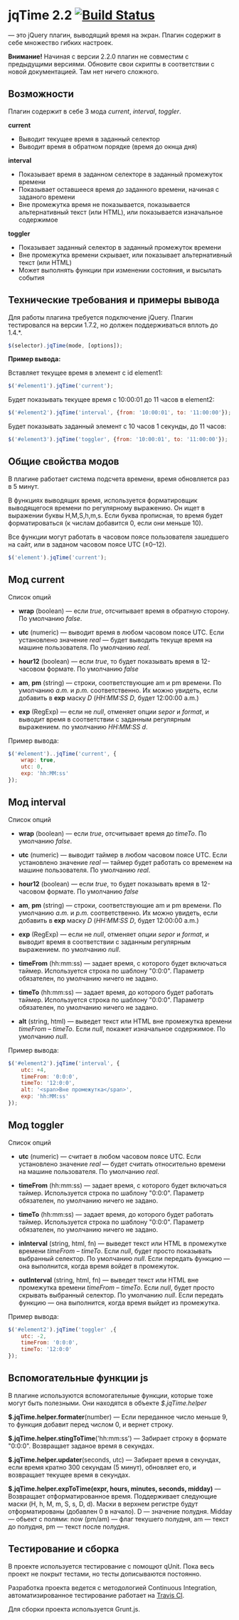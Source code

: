 jqTime 2.2 [![Build Status](https://travis-ci.org/nim579/jqTime.png?branch=master)](https://travis-ci.org/nim579/jqTime)
==========

— это jQuery плагин, выводящий время на экран. Плагин содержит в себе множество гибких настроек.

**Внимание!** Начиная с версии 2.2.0 плагин не совместим с предыдущими версиями. Обновите свои скрипты в соответствии с новой документацией. Там нет ничего сложного.

Возможности
---------------------

Плагин содержит в себе 3 мода *current*, *interval*, *toggler*.

**current**

- Выводит текущее время в заданный селектор
- Выводит время в обратном порядке (время до окнца дня)

**interval**

- Показывает время в заданном селекторе в заданный промежуток времени
- Показывает оставшееся время до заданного времени, начиная с заданого времени
- Вне промежутка время не показывается, показывается альтернативный текст (или HTML), или показывается изначальное содержимое

**toggler**

- Показывает заданный селектор в заданный промежуток времени
- Вне промежутка времени скрывает, или показывает альтернативный текст (или HTML)
- Может выполнять функции при изменении состояния, и высылать события

Технические требования и примеры вывода
---------------------------------------

Для работы плагина требуется подключение jQuery. Плагин тестировался на версии 1.7.2, но должен поддерживаться вплоть до 1.4.*.

~~~~~ js
$(selector).jqTime(mode, [options]);
~~~~~

**Пример вывода:**

Вставляет текущее время в элемент с id element1:

~~~~~ js
$('#element1').jqTime('current');
~~~~~

Будет показывать текущее время с 10:00:01 до 11 часов в element2:
	
~~~~~ js
$('#element2').jqTime('interval', {from: '10:00:01', to: '11:00:00'});
~~~~~

Будет показывать заданный элемент с 10 часов 1 секунды, до 11 часов:

~~~~~ js	
$('#element3').jqTime('toggler', {from: '10:00:01', to: '11:00:00'});
~~~~~

Общие свойства модов
----------------------

В плагине работает система подсчета времени, время обновляется раз в 5 минут.

В функциях выводящих время, используется форматировщик выводящегося времени по регулярному выражению. Он ищет в выражении буквы H,M,S,h,m,s. Если буква прописная, то время будет форматироваться (к числам добавится 0, если они меньше 10).

Все функции могут работать в часовом поясе пользователя зашедшего на сайт, или в заданом часовом поясе UTC (±0–12).

~~~~~ js
$('element').jqTime('current');
~~~~~

Мод current
-----------

Список опций

* **wrap** (boolean) — если *true*, отсчитывает время в обратную сторону. По умолчанию *false*.

* **utc** (numeric) — выводит время в любом часовом поясе UTC. Если установлено значение *real* — будет выводить текуще время на машине пользователя. По умолчанию *real*.

* **hour12** (boolean) — если *true*, то будет показывать время в 12-часовом формате. По умолчанию *false*

* **am**, **pm** (string) — строки, соответствующие am и pm времени. По умолчанию *a.m.* и *p.m.* соответственно. Их можно увидеть, если добавить в **exp** маску *D* (*HH:MM:SS D*, будет 12:00:00 a.m.)

* **exp** (RegExp) — если не *null*, отменяет опции *sepor* и *format*, и выводит время в соответствии с заданным регулярным выражением. по умолчанию *HH:MM:SS d*.

Пример вывода:
~~~~~ js
$('#element')..jqTime('current', {
	wrap: true,
	utc: 0,
	exp: 'hh:MM:ss'
});
~~~~~

Мод interval
------------

Список опций

* **wrap** (boolean) — если *true*, отсчитывает время до *timeTo*. По умолчанию *false*.

* **utc** (numeric) — выводит таймер в любом часовом поясе UTC. Если установлено значение *real* — таймер будет работать со временем на машине пользователя. По умолчанию *real*.

* **hour12** (boolean) — если *true*, то будет показывать время в 12-часовом формате. По умолчанию *false*

* **am**, **pm** (string) — строки, соответствующие am и pm времени. По умолчанию *a.m.* и *p.m.* соответственно. Их можно увидеть, если добавить в **exp** маску *D* (*HH:MM:SS D*, будет 12:00:00 a.m.)

* **exp** (RegExp) — если не *null*, отменяет опции *sepor* и *format*, и выводит время в соответствии с заданным регулярным выражением. по умолчанию *null*.

* **timeFrom** (hh:mm:ss) — задает время, с которого будет включаться таймер. Используется строка по шаблону "0:0:0". Параметр обязателен, по умолчанию ничего не задано.

* **timeTo** (hh:mm:ss) — задает время, до которого будет работать таймер. Используется строка по шаблону "0:0:0". Параметр обязателен, по умолчанию ничего не задано.

* **alt** (string, html) — выведет текст или HTML вне промежутка времени *timeFrom – timeTo*. Если *null*, покажет изначальное содержимое. По умолчанию *null*.

Пример вывода:

~~~~~ js
$('#element2').jqTime('interval', {
	utc: +4,
	timeFrom: '0:0:0',
	timeTo: '12:0:0',
	alt: '<span>Вне промежутка</span>',
	exp: 'hh:MM:ss'
});
~~~~~

Мод toggler
-----------

Список опций

* **utc** (numeric) — считает в любом часовом поясе UTC. Если установлено значение *real* — будет считать относительно времени на машине пользователя. По умолчанию *real*.

* **timeFrom** (hh:mm:ss) — задает время, с которого будет включаться таймер. Используется строка по шаблону "0:0:0". Параметр обязателен, по умолчанию ничего не задано.

* **timeTo** (hh:mm:ss) — задает время, до которого будет работать таймер. Используется строка по шаблону "0:0:0". Параметр обязателен, по умолчанию ничего не задано.

* **inInterval** (string, html, fn) — выведет текст или HTML в промежутке времени *timeFrom – timeTo*. Если *null*, будет просто показывать выбранный селектор. По умолчанию *null*. Если передать функцию — она выполнится, когда время войдет в промежуток.

* **outInterval** (string, html, fn) — выведет текст или HTML вне промежутка времени *timeFrom – timeTo*. Если *null*, будет просто скрывать выбранный селектор. По умолчанию *null*. Если передать функцию — она выполнится, когда время выйдет из промежутка.

Пример вывода:

~~~~~ js
$('#element2').jqTime('toggler' ,{
	utc: -2,
	timeFrom: '0:0:0',
	timeTo: '12:0:0'
});
~~~~~

Вспомогательные функции js
--------------------------

В плагине используются вспомогательные функции, которые тоже могут быть полезными. Они находятся в объекте *$.jqTime.helper*

**$.jqTime.helper.formater**(number) — Если переданное число меньше 9, то функция добавит перед числом 0, и вернет строку.

**$.jqTime.helper.stingToTime**('hh:mm:ss') — Забирает строку в формате "0:0:0". Возвращает заданое время в секундах.

**$.jqTime.helper.updater**(seconds, utc) — Забирает время в секундах, если время кратно 300 секундам (5 минут), обновляет его, и возвращает текущее время в секундах.

**$.jqTime.helper.expToTime(expr, hours, minutes, seconds, midday)** — Возвращает отформатированное время. Поддерживает следующие маски (H, h, M, m, S, s, D, d). Маски в верхнем регистре будут отформатированы (добавлен 0 в начало). D — значение полудня. Midday — обьект с полями: now (pm/am) — флаг текушего полудня, am — текст до полудня, pm — текст после полудня.

Тестирование и сборка
---------------------

В проекте используется тестирование с помощют qUnit. Пока весь проект не покрыт тестами, но тесты дописываются постоянно.

Разработка проекта ведется с методологией Continuous Integration, автоматизированное тестирование работает на [Travis CI](https://travis-ci.org/nim579/jqTime).

Для сборки проекта используется Grunt.js.
